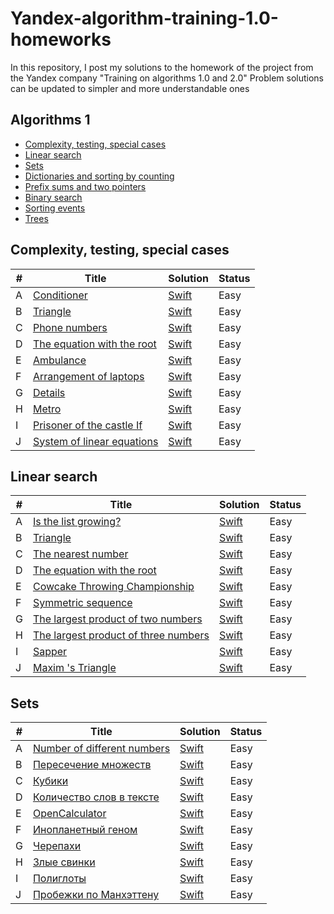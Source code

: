 # Yandex-algorithm-training-1.0-homeworks
In this repository, I post my solutions to the homework of the project from the Yandex company "Training on algorithms 1.0 and 2.0" Problem solutions can be updated to simpler and more understandable ones


## Algorithms 1

* [Complexity, testing, special cases](https://github.com/MustafaNatur/Yandex-algorithm-training-1.0-homeworks/#Complexity-testing-special-cases)
* [Linear search](https://github.com/MustafaNatur/Yandex-algorithm-training-1.0-homeworks/#Linear-search)
* [Sets](https://github.com/MustafaNatur/Yandex-algorithm-training-1.0-homeworks/#Sets)
* [Dictionaries and sorting by counting](https://github.com/MustafaNatur/Yandex-algorithm-training-1.0-homeworks/#Dictionaries-and-sorting-by-counting)
* [Prefix sums and two pointers](https://github.com/MustafaNatur/Yandex-algorithm-training-1.0-homeworks/#Prefix-sums-and-two-pointers)
* [Binary search](https://github.com/MustafaNatur/Yandex-algorithm-training-1.0-homeworks/#Binary-search)
* [Sorting events](https://github.com/MustafaNatur/Yandex-algorithm-training-1.0-homeworks/#Sorting-events)
* [Trees](https://github.com/MustafaNatur/Yandex-algorithm-training-1.0-homeworks/#Trees)


## Complexity, testing, special cases
|  #  | Title           |  Solution       |  Status         |
|-----|---------------- | --------------- | --------------- |
A | [Conditioner](https://contest.yandex.ru/contest/27393/problems/A/) | [Swift](./1.0/A.swift)| Easy ||
B | [Triangle](https://contest.yandex.ru/contest/27393/problems/B/) | [Swift](./1.0/B.swift)| Easy ||
C | [Phone numbers](https://contest.yandex.ru/contest/27393/problems/C/) | [Swift](./1.0/C.swift)| Easy ||
D | [The equation with the root](https://contest.yandex.ru/contest/27393/problems/D/) | [Swift](./1.0/D.swift)| Easy ||
E | [Ambulance](https://contest.yandex.ru/contest/27393/problems/E/) | [Swift](./1.0/E.swift)| Easy ||
F | [Arrangement of laptops](https://contest.yandex.ru/contest/27393/problems/F/) | [Swift](./1.0/F.swift)| Easy ||
G | [Details](https://contest.yandex.ru/contest/27393/problems/G/) | [Swift](./1.0/G.swift)| Easy ||
H | [Metro](https://contest.yandex.ru/contest/27393/problems/H/) | [Swift](./1.0/H.swift)| Easy ||
I | [Prisoner of the castle If](https://contest.yandex.ru/contest/27393/problems/I/) | [Swift](./1.0/I.swift)| Easy ||
J | [System of linear equations](https://contest.yandex.ru/contest/27393/problems/J/) | [Swift](./1.0/J.swift)| Easy ||

## Linear search
|  #  | Title           |  Solution       |  Status         |
|-----|---------------- | --------------- | --------------- |
A | [Is the list growing?](https://contest.yandex.ru/contest/27472/problems/A/) | [Swift](./2.0/A.swift)| Easy ||
B | [Triangle](https://contest.yandex.ru/contest/27393/problems/B/) | [Swift](./2.0/B.swift)| Easy ||
C | [The nearest number](https://contest.yandex.ru/contest/27393/problems/C/) | [Swift](./2.0/C.swift)| Easy ||
D | [The equation with the root](https://contest.yandex.ru/contest/27393/problems/D/) | [Swift](./2.0/D.swift)| Easy ||
E | [Cowcake Throwing Championship](https://contest.yandex.ru/contest/27393/problems/E/) | [Swift](./2.0/E.swift)| Easy ||
F | [Symmetric sequence](https://contest.yandex.ru/contest/27393/problems/F/) | [Swift](./2.0/F.swift)| Easy ||
G | [The largest product of two numbers](https://contest.yandex.ru/contest/27393/problems/G/) | [Swift](./2.0/G.swift)| Easy ||
H | [The largest product of three numbers](https://contest.yandex.ru/contest/27393/problems/H/) | [Swift](./2.0/H.swift)| Easy ||
I | [Sapper](https://contest.yandex.ru/contest/27393/problems/I/) | [Swift](./2.0/I.swift)| Easy ||
J | [Maxim 's Triangle](https://contest.yandex.ru/contest/27393/problems/J/) | [Swift](./2.0/J.swift)| Easy ||



## Sets
|  #  | Title           |  Solution       |  Status         |
|-----|---------------- | --------------- | --------------- |
A | [Number of different numbers](https://contest.yandex.ru/contest/27663/problems/A/) | [Swift](./3.0/A.swift)| Easy ||
B | [Пересечение множеств](https://contest.yandex.ru/contest/27393/problems/B/) | [Swift](./3.0/B.swift)| Easy ||
C | [Кубики](https://contest.yandex.ru/contest/27663/problems/C/) | [Swift](./3.0/C.swift)| Easy ||
D | [Количество слов в тексте](https://contest.yandex.ru/contest/27663/problems/D/) | [Swift](./3.0/D.swift)| Easy ||
E | [OpenCalculator](https://contest.yandex.ru/contest/27663/problems/E/) | [Swift](./3.0/E.swift)| Easy ||
F | [Инопланетный геном](https://contest.yandex.ru/contest/27663/problems/F/) | [Swift](./3.0/F.swift)| Easy ||
G | [Черепахи](https://contest.yandex.ru/contest/27663/problems/G/) | [Swift](./3.0/G.swift)| Easy ||
H | [Злые свинки](https://contest.yandex.ru/contest/27663/problems/H/) | [Swift](./3.0/H.swift)| Easy ||
I | [Полиглоты](https://contest.yandex.ru/contest/27663/problems/I/) | [Swift](./3.0/I.swift)| Easy ||
J | [Пробежки по Манхэттену](https://contest.yandex.ru/contest/27663/problems/J/) | [Swift](./3.0/J.swift)| Easy ||

